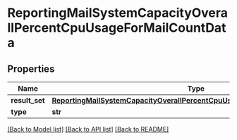 # ReportingMailSystemCapacityOverallPercentCpuUsageForMailCountData

## Properties
Name | Type | Description | Notes
------------ | ------------- | ------------- | -------------
**result_set** | [**ReportingMailSystemCapacityOverallPercentCpuUsageForMailCountDataResultSet**](ReportingMailSystemCapacityOverallPercentCpuUsageForMailCountDataResultSet.md) |  | [optional] 
**type** | **str** |  | [optional] 

[[Back to Model list]](../README.md#documentation-for-models) [[Back to API list]](../README.md#documentation-for-api-endpoints) [[Back to README]](../README.md)

